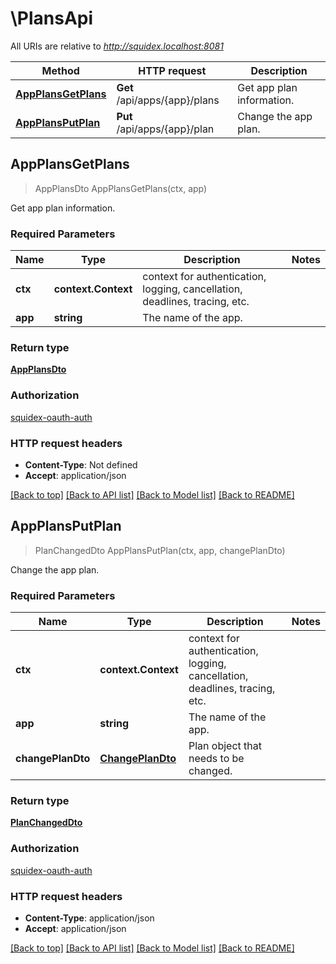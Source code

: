 # \PlansApi

All URIs are relative to *http://squidex.localhost:8081*

Method | HTTP request | Description
------------- | ------------- | -------------
[**AppPlansGetPlans**](PlansApi.md#AppPlansGetPlans) | **Get** /api/apps/{app}/plans | Get app plan information.
[**AppPlansPutPlan**](PlansApi.md#AppPlansPutPlan) | **Put** /api/apps/{app}/plan | Change the app plan.



## AppPlansGetPlans

> AppPlansDto AppPlansGetPlans(ctx, app)

Get app plan information.

### Required Parameters


Name | Type | Description  | Notes
------------- | ------------- | ------------- | -------------
**ctx** | **context.Context** | context for authentication, logging, cancellation, deadlines, tracing, etc.
**app** | **string**| The name of the app. | 

### Return type

[**AppPlansDto**](AppPlansDto.md)

### Authorization

[squidex-oauth-auth](../README.md#squidex-oauth-auth)

### HTTP request headers

- **Content-Type**: Not defined
- **Accept**: application/json

[[Back to top]](#) [[Back to API list]](../README.md#documentation-for-api-endpoints)
[[Back to Model list]](../README.md#documentation-for-models)
[[Back to README]](../README.md)


## AppPlansPutPlan

> PlanChangedDto AppPlansPutPlan(ctx, app, changePlanDto)

Change the app plan.

### Required Parameters


Name | Type | Description  | Notes
------------- | ------------- | ------------- | -------------
**ctx** | **context.Context** | context for authentication, logging, cancellation, deadlines, tracing, etc.
**app** | **string**| The name of the app. | 
**changePlanDto** | [**ChangePlanDto**](ChangePlanDto.md)| Plan object that needs to be changed. | 

### Return type

[**PlanChangedDto**](PlanChangedDto.md)

### Authorization

[squidex-oauth-auth](../README.md#squidex-oauth-auth)

### HTTP request headers

- **Content-Type**: application/json
- **Accept**: application/json

[[Back to top]](#) [[Back to API list]](../README.md#documentation-for-api-endpoints)
[[Back to Model list]](../README.md#documentation-for-models)
[[Back to README]](../README.md)

